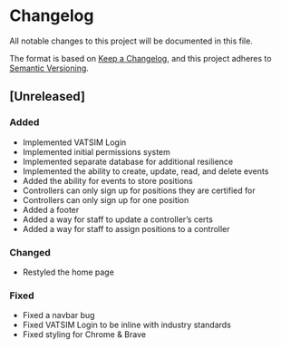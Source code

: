 # Changelog
All notable changes to this project will be documented in this file.

The format is based on [Keep a Changelog](https://keepachangelog.com/en/1.1.0/),
and this project adheres to [Semantic Versioning](https://semver.org/spec/v2.0.0.html).

## [Unreleased]

### Added

- Implemented VATSIM Login 
- Implemented initial permissions system
- Implemented separate database for additional resilience 
- Implemented the ability to create, update, read, and delete events
- Added the ability for events to store positions
- Controllers can only sign up for positions they are certified for
- Controllers can only sign up for one position
- Added a footer
- Added a way for staff to update a controller’s certs
- Added a way for staff to assign positions to a controller

### Changed
- Restyled the home page

### Fixed
- Fixed a navbar bug
- Fixed VATSIM Login to be inline with industry standards
- Fixed styling for Chrome & Brave
